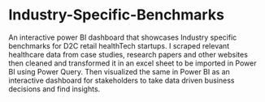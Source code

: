 # Industry-Specific-Benchmarks
An interactive power BI dashboard that showcases Industry specific benchmarks for D2C retail healthTech startups.
I scraped relevant healthcare data from case studies, research papers and other websites then cleaned and transformed it in an excel sheet to be imported in Power BI using Power Query.
Then visualized the same in Power BI as an interactive dashboard for stakeholders to take data driven business decisions and find insights.
